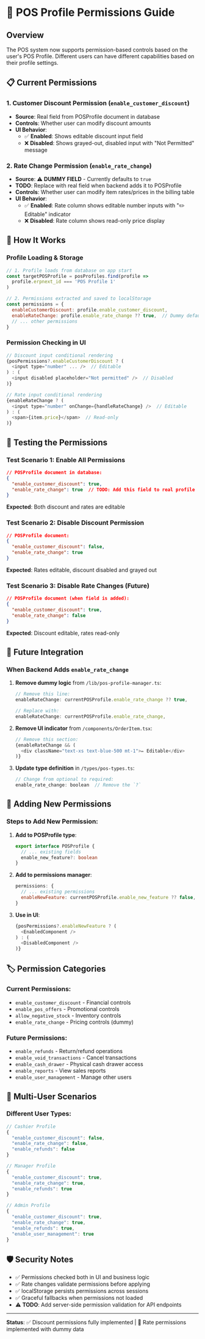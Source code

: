 # 🔐 POS Profile Permissions Guide

## Overview
The POS system now supports permission-based controls based on the user's POS Profile. Different users can have different capabilities based on their profile settings.

## 📋 Current Permissions

### 1. **Customer Discount Permission** (`enable_customer_discount`)
- **Source**: Real field from POSProfile document in database
- **Controls**: Whether user can modify discount amounts
- **UI Behavior**:
  - ✅ **Enabled**: Shows editable discount input field
  - ❌ **Disabled**: Shows grayed-out, disabled input with "Not Permitted" message

### 2. **Rate Change Permission** (`enable_rate_change`) 
- **Source**: ⚠️ **DUMMY FIELD** - Currently defaults to `true` 
- **TODO**: Replace with real field when backend adds it to POSProfile
- **Controls**: Whether user can modify item rates/prices in the billing table  
- **UI Behavior**:
  - ✅ **Enabled**: Rate column shows editable number inputs with "✏️ Editable" indicator
  - ❌ **Disabled**: Rate column shows read-only price display

## 🎯 How It Works

### Profile Loading & Storage
```javascript
// 1. Profile loads from database on app start
const targetPOSProfile = posProfiles.find(profile => 
  profile.erpnext_id === 'POS Profile 1'
)

// 2. Permissions extracted and saved to localStorage
const permissions = {
  enableCustomerDiscount: profile.enable_customer_discount,
  enableRateChange: profile.enable_rate_change ?? true,  // Dummy default
  // ... other permissions
}
```

### Permission Checking in UI
```javascript
// Discount input conditional rendering
{posPermissions?.enableCustomerDiscount ? (
  <input type="number" ... />  // Editable
) : (
  <input disabled placeholder="Not permitted" />  // Disabled
)}

// Rate input conditional rendering  
{enableRateChange ? (
  <input type="number" onChange={handleRateChange} />  // Editable
) : (
  <span>{item.price}</span>  // Read-only
)}
```

## 🧪 Testing the Permissions

### Test Scenario 1: Enable All Permissions
```json
// POSProfile document in database:
{
  "enable_customer_discount": true,
  "enable_rate_change": true  // TODO: Add this field to real profile
}
```
**Expected**: Both discount and rates are editable

### Test Scenario 2: Disable Discount Permission
```json
// POSProfile document:
{
  "enable_customer_discount": false,
  "enable_rate_change": true
}
```
**Expected**: Rates editable, discount disabled and grayed out

### Test Scenario 3: Disable Rate Changes (Future)
```json
// POSProfile document (when field is added):
{
  "enable_customer_discount": true,
  "enable_rate_change": false
}
```
**Expected**: Discount editable, rates read-only

## 🔮 Future Integration

### When Backend Adds `enable_rate_change`
1. **Remove dummy logic** from `/lib/pos-profile-manager.ts`:
   ```javascript
   // Remove this line:
   enableRateChange: currentPOSProfile.enable_rate_change ?? true,
   
   // Replace with:
   enableRateChange: currentPOSProfile.enable_rate_change,
   ```

2. **Remove UI indicator** from `/components/OrderItem.tsx`:
   ```javascript
   // Remove this section:
   {enableRateChange && (
     <div className="text-xs text-blue-500 mt-1">✏️ Editable</div>
   )}
   ```

3. **Update type definition** in `/types/pos-types.ts`:
   ```javascript
   // Change from optional to required:
   enable_rate_change: boolean  // Remove the `?`
   ```

## 🚀 Adding New Permissions

### Steps to Add New Permission:
1. **Add to POSProfile type**:
   ```typescript
   export interface POSProfile {
     // ... existing fields
     enable_new_feature?: boolean
   }
   ```

2. **Add to permissions manager**:
   ```javascript
   permissions: {
     // ... existing permissions
     enableNewFeature: currentPOSProfile.enable_new_feature ?? false,
   }
   ```

3. **Use in UI**:
   ```javascript
   {posPermissions?.enableNewFeature ? (
     <EnabledComponent />
   ) : (
     <DisabledComponent />
   )}
   ```

## 🏷️ Permission Categories

### Current Permissions:
- `enable_customer_discount` - Financial controls
- `enable_pos_offers` - Promotional controls  
- `allow_negative_stock` - Inventory controls
- `enable_rate_change` - Pricing controls (dummy)

### Future Permissions:
- `enable_refunds` - Return/refund operations
- `enable_void_transactions` - Cancel transactions
- `enable_cash_drawer` - Physical cash drawer access
- `enable_reports` - View sales reports
- `enable_user_management` - Manage other users

## 📱 Multi-User Scenarios

### Different User Types:
```javascript
// Cashier Profile
{
  "enable_customer_discount": false,
  "enable_rate_change": false,
  "enable_refunds": false
}

// Manager Profile  
{
  "enable_customer_discount": true,
  "enable_rate_change": true,
  "enable_refunds": true
}

// Admin Profile
{
  "enable_customer_discount": true,
  "enable_rate_change": true,
  "enable_refunds": true,
  "enable_user_management": true
}
```

## 🛡️ Security Notes

- ✅ Permissions checked both in UI and business logic
- ✅ Rate changes validate permissions before applying  
- ✅ localStorage persists permissions across sessions
- ✅ Graceful fallbacks when permissions not loaded
- ⚠️ **TODO**: Add server-side permission validation for API endpoints

---
**Status**: ✅ Discount permissions fully implemented | 🚧 Rate permissions implemented with dummy data 